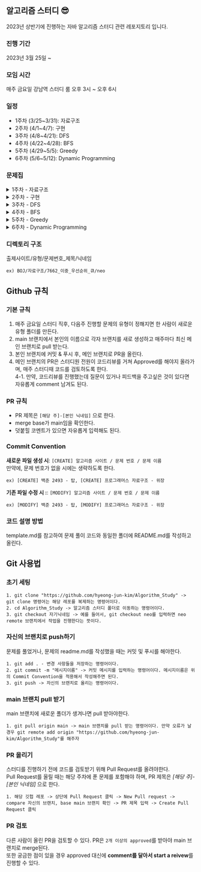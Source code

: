 ## 알고리즘 스터디 😎
2023년 상반기에 진행하는 자바 알고리즘 스터디 관련 레포지토리 입니다.

### 진행 기간
2023년 3월 25일 ~ 

### 모임 시간
매주 금요일 강남역 스터디 룸 오후 3시 ~ 오후 6시

### 일정
* 1주차 (3/25~3/31): 자료구조
* 2주차 (4/1~4/7): 구현
* 3주차 (4/8~4/21): DFS
* 4주차 (4/22~4/28): BFS
* 5주차 (4/29~5/5): Greedy
* 6주차 (5/6~5/12): Dynamic Programming

### 문제집
<details>
<summary>1주차 - 자료구조</summary>
1. [백준/Gold4] 이중 우선순위 큐 - https://www.acmicpc.net/problem/7662 <br>
2. [백준/Silver2] 괄호의 값 - https://www.acmicpc.net/problem/2504 <br>
3. [프로그래머스/LEVEL2] 위장 - https://school.programmers.co.kr/learn/courses/30/lessons/42578 <br>
4. [백준/Gold5] 탑 - https://www.acmicpc.net/problem/2493 <br>
</details>

<details>
<summary>2주차 - 구현</summary>
1. [백준/Gold4] 상자 쌓기 - https://www.acmicpc.net/problem/1905 <br>
2. [백준/Gold4] 톱니바퀴 - https://www.acmicpc.net/problem/14891 <br>
3. [백준/Gold4] 테트로미노 - https://www.acmicpc.net/problem/14500 <br>
4. [백준/Silver1] 후보 추천하기 - https://www.acmicpc.net/problem/1713 <br>
</details>

<details>
<summary>3주차 - DFS</summary>
1. [백준/Silver1] 그림 - https://www.acmicpc.net/problem/1926 <br>
2. [백준/Gold5] 적록색약 - https://www.acmicpc.net/problem/10026 <br>
3. [백준/Silver2] 너구리 구구 - https://www.acmicpc.net/problem/18126 <br>
4. [백준/Gold3] 텀 프로젝트 - https://www.acmicpc.net/problem/9466 <br>
</details>

<details>
<summary>4주차 - BFS</summary>
1. [백준/Silver1] 효율적인 해킹 - https://www.acmicpc.net/problem/1325 <br>
2. [백준/Gold3] 아기상어 - https://www.acmicpc.net/problem/16236 <br>
3. [백준/Silver2] 점프 점프 - https://www.acmicpc.net/problem/14248 <br>
4. [백준/Gold4] 연구소 - https://www.acmicpc.net/problem/14502 <br>
</details>

<details>
<summary>5주차 - Greedy</summary>
1. [백준/Silver2] 우리집엔 도서관이 있어 - https://www.acmicpc.net/problem/2872 <br>
2. [백준/Silver2] 주식 - https://www.acmicpc.net/problem/11501 <br>
3. [백준/Gold5] A와 B - https://www.acmicpc.net/problem/11501 <br>
4. [백준/Gold4] 수 묶기 - https://www.acmicpc.net/problem/1744 <br>
</details>

<details>
<summary>6주차 - Dynamic Programming</summary>
1. [백준/Silver3] 2xn 타일링 - https://www.acmicpc.net/problem/11726 <br>
2. [백준/Silver1] 오르막 수 - https://www.acmicpc.net/problem/11057 <br>
3. [백준/Silver1] 지름길 - https://www.acmicpc.net/problem/1446 <br>
4. [백준/Gold3] 파일 합치기 - https://www.acmicpc.net/problem/11066 <br>
</details>

### 디렉토리 구조
출제사이트/유형/문제번호_제목/닉네임
```
ex) BOJ/자료구조/7662_이중_우선순위_큐/neo
```

## Github 규칙
### 기본 규칙
1. 매주 금요일 스터디 직후, 다음주 진행할 문제의 유형이 정해지면 한 사람이 새로운 유형 폴더를 만든다.
2. main 브랜치에서 본인의 이름으로 각자 브랜치를 새로 생성하고 매주마다 최신 메인 브랜치로 pull 받는다.
3. 본인 브랜치에 커밋 & 푸시 후, 메인 브랜치로 PR을 올린다.
4. 메인 브랜치의 PR은 스터디원 전원이 코드리뷰를 거쳐 Approved를 해야지 올라가며, 매주 스터디때 코드를 검토하도록 한다. <br>
 4-1. 만약, 코드리뷰를 진행했는데 질문이 있거나 피드백을 주고싶은 것이 있다면 자유롭게 comment 남겨도 된다.

### PR 규칙
* PR 제목은 `[해당 주]-[본인 닉네임]` 으로 한다.
* merge base가 main임을 확인한다.
* 덧붙힐 코멘트가 있으면 자유롭게 입력해도 된다.

### Commit Convention
**새로운 파일 생성 시**: `[CREATE] 알고리즘 사이트 / 문제 번호 / 문제 이름` <br>
만약에, 문제 번호가 없을 시에는 생략하도록 한다. <br> 
```
ex) [CREATE] 백준 2493 - 탑, [CREATE] 프로그래머스 자료구조 - 위장
```
**기존 파일 수정 시 :**: `[MODIFY] 알고리즘 사이트 / 문제 번호 / 문제 이름` <br>
```
ex) [MODIFY] 백준 2493 - 탑, [MODIFY] 프로그래머스 자료구조 - 위장
```

### 코드 설명 방법
template.md를 참고하여 문제 풀이 코드와 동일한 폴더에 README.md를 작성하고 올린다.

## Git 사용법
### 초기 세팅
```
1. git clone "https://github.com/hyeong-jun-kim/Algorithm_Study" -> git clone 명령어는 해당 레포를 복제하는 명령어이다.
2. cd Algorithm_Study -> 알고리즘 스터디 폴더로 이동하는 명령어이다.
3. git checkout 자기닉네임 -> 예를 들어서, git checkout neo를 입력하면 neo remote 브랜치에서 작업을 진행한다는 뜻이다.
```

### 자신의 브랜치로 push하기
문제를 풀었거나, 문제의 readme.md를 작성했을 때는 커밋 및 푸시를 해야한다.
```
1. git add . - 변경 사항들을 저장하는 명령어이다.
2. git commit -m "메시지이름" -> 커밋 메시지를 입력하는 명령어이다. 메시지이름은 위의 Commit Convention을 적용해서 작성해주면 된다.
3. git push -> 자신의 브랜치로 올리는 명령어이다.
```

### main 브랜치 pull 받기
main 브랜치에 새로운 폴더가 생겨나면 pull 받아야한다.
```
1. git pull origin main -> main 브랜치를 pull 받는 명령어이다. 만약 오류가 날 경우 git remote add origin "https://github.com/hyeong-jun-kim/Algorithm_Study"를 해주자
```

### PR 올리기
스터디를 진행하기 전에 코드를 검토받기 위해 Pull Request를 올려야한다. <br>
Pull Request를 올릴 때는 해당 주차에 푼 문제를 포함해야 하며, PR 제목은 *[해당 주]-[본인 닉네임]* 으로 한다.
```
1. 해당 깃헙 레포 -> 상단에 Pull Request 클릭 -> New Pull request -> compare 자신의 브랜치, base main 브랜치 확인 -> PR 제목 입력 -> Create Pull Request 클릭
```

### PR 검토
다른 사람이 올린 PR을 검토할 수 있다. PR은 `2개 이상의 approved`를 받아야 main 브랜치로 merge된다. <br>
또한 궁금한 점이 있을 경우 approved 대신에 **comment를 달아서 start a reivew**를 진행할 수 있다.
